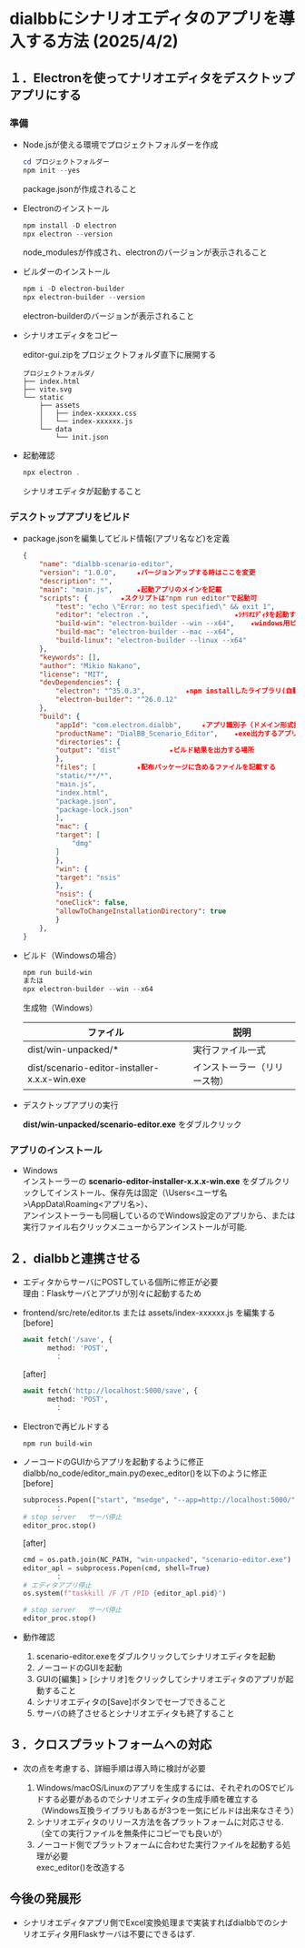 # dialbbにシナリオエディタのアプリを導入する方法   (2025/4/2)

## １．Electronを使ってナリオエディタをデスクトップアプリにする

### 準備

* Node.jsが使える環境でプロジェクトフォルダーを作成

    ```powershell
    cd プロジェクトフォルダー
    npm init --yes
    ```

    package.jsonが作成されること

* Electronのインストール

    ```powershell
    npm install -D electron
    npx electron --version
    ```

    node_modulesが作成され、electronのバージョンが表示されること

* ビルダーのインストール

    ```powershell
    npm i -D electron-builder
    npx electron-builder --version
    ```

    electron-builderのバージョンが表示されること

* シナリオエディタをコピー

    editor-gui.zipをプロジェクトフォルダ直下に展開する

    ```text
  プロジェクトフォルダ/
    ├── index.html
    ├── vite.svg
    └── static
        ├── assets
        │   ├── index-xxxxxx.css
        │   └── index-xxxxxx.js
        └── data
            └── init.json
    ```

* 起動確認

    ```powershell
    npx electron .
    ```

    シナリオエディタが起動すること

### デスクトップアプリをビルド

* package.jsonを編集してビルド情報(アプリ名など)を定義

    ```json
    {
        "name": "dialbb-scenario-editor",
        "version": "1.0.0",		★バージョンアップする時はここを変更
        "description": "",
        "main": "main.js",		★起動アプリのメインを記載
        "scripts": {		★スクリプトは"npm run editor"で起動可
            "test": "echo \"Error: no test specified\" && exit 1",
            "editor": "electron .",						★ｼﾅﾘｵｴﾃﾞｨﾀを起動する
            "build-win": "electron-builder --win --x64",	★windows用ビルドを起動する
            "build-mac": "electron-builder --mac --x64",
            "build-linux": "electron-builder --linux --x64"
        },
        "keywords": [],
        "author": "Mikio Nakano",
        "license": "MIT",
        "devDependencies": {
            "electron": "^35.0.3",			★npm installしたライブラリ(自動追記)
            "electron-builder": "^26.0.12"
        },
        "build": {
            "appId": "com.electron.dialbb",		★アプリ識別子（ドメイン形式推奨）
            "productName": "DialBB_Scenario_Editor",	★exe出力するアプリ名
            "directories": {
            "output": "dist"			★ビルド結果を出力する場所
            },
            "files": [			★配布パッケージに含めるファイルを記載する
            "static/**/*",
            "main.js",
            "index.html",
            "package.json",
            "package-lock.json"
            ],
            "mac": {
            "target": [
                "dmg"
            ]
            },
            "win": {
            "target": "nsis"
            },
            "nsis": {
            "oneClick": false,
            "allowToChangeInstallationDirectory": true
            }
        },
  }
    ```

* ビルド（Windowsの場合）

    ```powershell
    npm run build-win
    または
    npx electron-builder --win --x64
    ```

    生成物（Windows）

    | ファイル | 説明 |
    |---|---|
    | dist/win-unpacked/* | 実行ファイル一式 |
    | dist/scenario-editor-installer-x.x.x-win.exe | インストーラー（リリース物） |

* デスクトップアプリの実行

    **dist/win-unpacked/scenario-editor.exe** をダブルクリック

### アプリのインストール

* Windows  
    インストーラーの **scenario-editor-installer-x.x.x-win.exe** をダブルクリックしてインストール、保存先は固定（\Users\<ユーザ名>\AppData\Roaming\<アプリ名>）、  
    アンインストーラーも同梱しているのでWindows設定のアプリから、または実行ファイル右クリックメニューからアンインストールが可能.

## ２．dialbbと連携させる

* エディタからサーバにPOSTしている個所に修正が必要  
理由：Flaskサーバとアプリが別々に起動するため
* frontend/src/rete/editor.ts または assets/index-xxxxxx.js を編集する  
    [before]

    ```python
    await fetch('/save', {
          method: 'POST',
            ：
    ```

    [after]

    ```python
    await fetch('http://localhost:5000/save', {
          method: 'POST',
            ：
    ```

* Electronで再ビルドする

    ```powershell
    npm run build-win
    ```

* ノーコードのGUIからアプリを起動するように修正  
dialbb/no_code/editor_main.pyのexec_editor()を以下のように修正  
    [before]

    ```python
    subprocess.Popen(["start", "msedge", "--app=http://localhost:5000/"], shell=True)
            ：
    # stop server   サーバ停止
    editor_proc.stop()
    ```

    [after]

    ```python
    cmd = os.path.join(NC_PATH, "win-unpacked", "scenario-editor.exe")
    editor_apl = subprocess.Popen(cmd, shell=True)
            ：
    # エディタアプリ停止
    os.system(f"taskkill /F /T /PID {editor_apl.pid}")

    # stop server   サーバ停止
    editor_proc.stop()
    ```

* 動作確認  
    1. scenario-editor.exeをダブルクリックしてシナリオエディタを起動
    1. ノーコードのGUIを起動
    1. GUIの[編集] > [シナリオ]をクリックしてシナリオエディタのアプリが起動すること
    1. シナリオエディタの[Save]ボタンでセーブできること
    1. サーバの終了させるとシナリオエディタも終了すること

## ３．クロスプラットフォームへの対応

* 次の点を考慮する、詳細手順は導入時に検討が必要

    1. Windows/macOS/Linuxのアプリを生成するには、それぞれのOSでビルドする必要があるのでシナリオエディタの生成手順を確立する  
    （Windows互換ライブラリもあるが3つを一気にビルドは出来なさそう）
    1. シナリオエディタのリリース方法を各プラットフォームに対応させる.  
    （全ての実行ファイルを無条件にコピーでも良いが）
    1. ノーコード側でプラットフォームに合わせた実行ファイルを起動する処理が必要  
    exec_editor()を改造する

## 今後の発展形

* シナリオエディタアプリ側でExcel変換処理まで実装すればdialbbでのシナリオエディタ用Flaskサーバは不要にできるはず.
